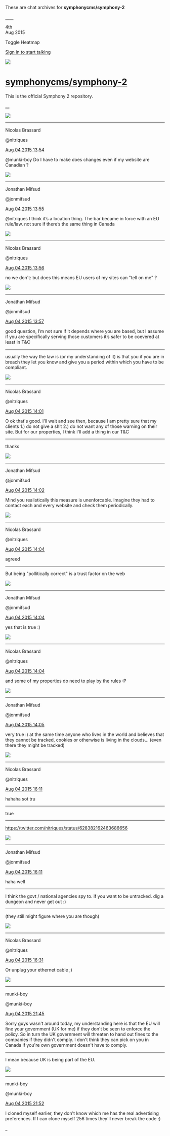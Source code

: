 These are chat archives for **symphonycms/symphony-2**

[__](/symphonycms/symphony-2/archives/2015/08/05)[__](/symphonycms/symphony-2/archives/2015/08/03)

4th  
Aug 2015

Toggle Heatmap

[Sign in to start talking](/login?action=login&button=archive-login)

![](https://avatars-02.gitter.im/group/iv/3/57542c45c43b8c601977197e?s=48)

#  [symphonycms/symphony-2](/symphonycms/symphony-2)

This is the official Symphony 2 repository.

[ __](/orgs/symphonycms/rooms "More symphonycms rooms")

![](https://avatars1.githubusercontent.com/u/771169?v=3&s=30)

____

Nicolas Brassard

@nitriques

[Aug 04 2015
13:54](https://gitter.im/symphonycms/symphony-2?at=55c0c420eff8f1d77cc31d7d)

@munki-boy Do I have to make does changes even if my website are Canadian ?

![](https://avatars1.githubusercontent.com/u/859775?v=3&s=30)

____

Jonathan Mifsud

@jonmifsud

[Aug 04 2015
13:55](https://gitter.im/symphonycms/symphony-2?at=55c0c4499fb911ea312a04f8)

@nitriques I think it’s a location thing. The bar became in force with an EU
rule/law. not sure if there’s the same thing in Canada

![](https://avatars1.githubusercontent.com/u/771169?v=3&s=30)

____

Nicolas Brassard

@nitriques

[Aug 04 2015
13:56](https://gitter.im/symphonycms/symphony-2?at=55c0c48137816be77caf8f84)

no we don't: but does this means EU users of my sites can "tell on me" ?

![](https://avatars1.githubusercontent.com/u/859775?v=3&s=30)

____

Jonathan Mifsud

@jonmifsud

[Aug 04 2015
13:57](https://gitter.im/symphonycms/symphony-2?at=55c0c4b5eff8f1d77cc31d9f)

good question, I’m not sure if it depends where you are based, but I assume if
you are specifically serving those customers it’s safer to be coevered at
least in T&C

____

usually the way the law is (or my understanding of it) is that you if you are
in breach they let you know and give you a period within which you have to be
compliant.

![](https://avatars1.githubusercontent.com/u/771169?v=3&s=30)

____

Nicolas Brassard

@nitriques

[Aug 04 2015
14:01](https://gitter.im/symphonycms/symphony-2?at=55c0c5a79fb911ea312a0538)

O ok that's good. I'll wait and see then, because I am pretty sure that my
clients 1.) do not give a shit 2.) do not want any of those warning on their
site. But for our properties, I think I'll add a thing in our T&C

____

thanks

![](https://avatars1.githubusercontent.com/u/859775?v=3&s=30)

____

Jonathan Mifsud

@jonmifsud

[Aug 04 2015
14:02](https://gitter.im/symphonycms/symphony-2?at=55c0c60168c869d67cf0289a)

Mind you realistically this measure is unenforcable. Imagine they had to
contact each and every website and check them periodically.

![](https://avatars1.githubusercontent.com/u/771169?v=3&s=30)

____

Nicolas Brassard

@nitriques

[Aug 04 2015
14:04](https://gitter.im/symphonycms/symphony-2?at=55c0c6607a6037e67c597a15)

agreed

____

But being  "pollitically correct" is a trust factor on the web

![](https://avatars1.githubusercontent.com/u/859775?v=3&s=30)

____

Jonathan Mifsud

@jonmifsud

[Aug 04 2015
14:04](https://gitter.im/symphonycms/symphony-2?at=55c0c67a68c869d67cf028ba)

yes that is true :)

![](https://avatars1.githubusercontent.com/u/771169?v=3&s=30)

____

Nicolas Brassard

@nitriques

[Aug 04 2015
14:04](https://gitter.im/symphonycms/symphony-2?at=55c0c67f68c869d67cf028bb)

and some of my properties do need to play by the rules :P

![](https://avatars1.githubusercontent.com/u/859775?v=3&s=30)

____

Jonathan Mifsud

@jonmifsud

[Aug 04 2015
14:05](https://gitter.im/symphonycms/symphony-2?at=55c0c6ab2c1b3bec3198924c)

very true :) at the same time anyone who lives in the world and believes that
they cannot be tracked, cookies or otherwise is living in the clouds… (even
there they might be tracked)

![](https://avatars1.githubusercontent.com/u/771169?v=3&s=30)

____

Nicolas Brassard

@nitriques

[Aug 04 2015
16:11](https://gitter.im/symphonycms/symphony-2?at=55c0e4222c1b3bec31989853)

hahaha sot tru

____

true

____

<https://twitter.com/nitriques/status/628382162463686656>

![](https://avatars1.githubusercontent.com/u/859775?v=3&s=30)

____

Jonathan Mifsud

@jonmifsud

[Aug 04 2015
16:11](https://gitter.im/symphonycms/symphony-2?at=55c0e44068c869d67cf02edf)

haha well

____

I think the govt / national agencies spy to. if you want to be untracked. dig
a dungeon and never get out :)

____

(they still might figure where you are though)

![](https://avatars1.githubusercontent.com/u/771169?v=3&s=30)

____

Nicolas Brassard

@nitriques

[Aug 04 2015
16:31](https://gitter.im/symphonycms/symphony-2?at=55c0e8fd7a6037e67c5980b5)

Or unplug your ethernet cable ;)

![](https://avatars1.githubusercontent.com/u/4517581?v=3&s=30)

____

munki-boy

@munki-boy

[Aug 04 2015
21:45](https://gitter.im/symphonycms/symphony-2?at=55c13281eff8f1d77cc332bb)

Sorry guys wasn't around today, my understanding here is that the EU will fine
your government (UK for me) if they don't be seen to enforce the policy. So in
turn the UK government will threaten to hand out fines to the companies if
they didn't comply. I don't think they can pick on you in Canada if you're own
government doesn't have to comply.

____

I mean because UK is being part of the EU.

![](https://avatars1.githubusercontent.com/u/4517581?v=3&s=30)

____

munki-boy

@munki-boy

[Aug 04 2015
21:52](https://gitter.im/symphonycms/symphony-2?at=55c134147a6037e67c598dc5)

I cloned myself earlier, they don't know which me has the real advertising
preferences. If I can clone myself 256 times they'll never break the code :)

_

